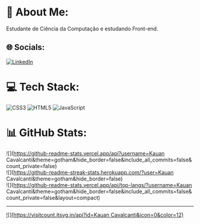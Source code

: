 # 💫 About Me:
Estudante de Ciência da Computação e estudando Front-end.


## 🌐 Socials:
[![LinkedIn](https://img.shields.io/badge/LinkedIn-%230077B5.svg?logo=linkedin&logoColor=white)](https://linkedin.com/in/https://www.linkedin.com/in/kauan-albuquerque) 

# 💻 Tech Stack:
![CSS3](https://img.shields.io/badge/css3-%231572B6.svg?style=for-the-badge&logo=css3&logoColor=white) ![HTML5](https://img.shields.io/badge/html5-%23E34F26.svg?style=for-the-badge&logo=html5&logoColor=white) ![JavaScript](https://img.shields.io/badge/javascript-%23323330.svg?style=for-the-badge&logo=javascript&logoColor=%23F7DF1E)
# 📊 GitHub Stats:
![](https://github-readme-stats.vercel.app/api?username=Kauan Cavalcanti&theme=gotham&hide_border=false&include_all_commits=false&count_private=false)<br/>
![](https://github-readme-streak-stats.herokuapp.com/?user=Kauan Cavalcanti&theme=gotham&hide_border=false)<br/>
![](https://github-readme-stats.vercel.app/api/top-langs/?username=Kauan Cavalcanti&theme=gotham&hide_border=false&include_all_commits=false&count_private=false&layout=compact)

---
[![](https://visitcount.itsvg.in/api?id=Kauan Cavalcanti&icon=0&color=12)](https://visitcount.itsvg.in)

<!-- Proudly created with GPRM ( https://gprm.itsvg.in ) -->